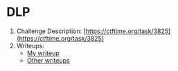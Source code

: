 # DLP
  
1. Challenge Description: [https://ctftime.org/task/3825](https://ctftime.org/task/3825)
2. Writeups:
   * [My writeup](https://github.com/ashutosh1206/Crypto-CTF-Writeups/tree/master/2017/ASIS-CTF-Quals/DLP)
   * [Other writeups](https://ctftime.org/task/3825)